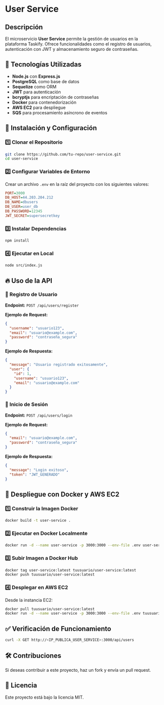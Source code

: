 # User Service

## Descripción
El microservicio **User Service** permite la gestión de usuarios en la plataforma Taskify. Ofrece funcionalidades como el registro de usuarios, autenticación con JWT y almacenamiento seguro de contraseñas.

## 🚀 Tecnologías Utilizadas
- **Node.js** con **Express.js**
- **PostgreSQL** como base de datos
- **Sequelize** como ORM
- **JWT** para autenticación
- **bcryptjs** para encriptación de contraseñas
- **Docker** para contenedorización
- **AWS EC2** para despliegue
- **SQS** para procesamiento asíncrono de eventos

## 📌 Instalación y Configuración
### 1️⃣ Clonar el Repositorio
```sh
git clone https://github.com/tu-repo/user-service.git
cd user-service
```

### 2️⃣ Configurar Variables de Entorno
Crear un archivo `.env` en la raíz del proyecto con los siguientes valores:
```ini
PORT=3000
DB_HOST=44.203.204.212
DB_NAME=dbusers
DB_USER=user_db
DB_PASSWORD=12345
JWT_SECRET=supersecretkey
```

### 3️⃣ Instalar Dependencias
```sh
npm install
```

### 4️⃣ Ejecutar en Local
```sh
node src/index.js
```

## 🔥 Uso de la API
### **📝 Registro de Usuario**
**Endpoint:** `POST /api/users/register`

**Ejemplo de Request:**
```json
{
  "username": "usuario123",
  "email": "usuario@example.com",
  "password": "contraseña_segura"
}
```

**Ejemplo de Respuesta:**
```json
{
  "message": "Usuario registrado exitosamente",
  "user": {
    "id": 1,
    "username": "usuario123",
    "email": "usuario@example.com"
  }
}
```

### **🔑 Inicio de Sesión**
**Endpoint:** `POST /api/users/login`

**Ejemplo de Request:**
```json
{
  "email": "usuario@example.com",
  "password": "contraseña_segura"
}
```

**Ejemplo de Respuesta:**
```json
{
  "message": "Login exitoso",
  "token": "JWT_GENERADO"
}
```

## 🐳 Despliegue con Docker y AWS EC2
### **1️⃣ Construir la Imagen Docker**
```sh
docker build -t user-service .
```

### **2️⃣ Ejecutar en Docker Localmente**
```sh
docker run -d --name user-service -p 3000:3000 --env-file .env user-service
```

### **3️⃣ Subir Imagen a Docker Hub**
```sh
docker tag user-service:latest tuusuario/user-service:latest
docker push tuusuario/user-service:latest
```

### **4️⃣ Desplegar en AWS EC2**
Desde la instancia EC2:
```sh
docker pull tuusuario/user-service:latest
docker run -d --name user-service -p 3000:3000 --env-file .env tuusuario/user-service:latest
```

## ✅ Verificación de Funcionamiento
```sh
curl -X GET http://<IP_PUBLICA_USER_SERVICE>:3000/api/users
```

## 🛠 Contribuciones
Si deseas contribuir a este proyecto, haz un fork y envía un pull request.

## 📜 Licencia
Este proyecto está bajo la licencia MIT.

